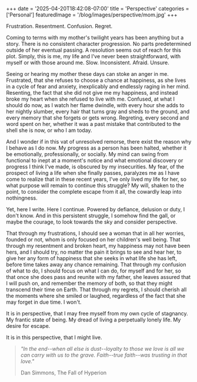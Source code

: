 +++
date = '2025-04-20T18:42:08-07:00'
title = 'Perspective'
categories = ['Personal']
featuredImage = '/blog/images/perspective/mom.jpg'
+++

Frustration. Resentment. Confusion. Regret.

Coming to terms with my mother's twilight years has been anything but a story. There is no consistent character progression. No parts predetermined outside of her eventual passing. A resolution seems out of reach for this plot. Simply, this is me, my life and I've never been straightforward, with myself or with those around me. Slow. Inconsistent. Afraid. Unsure. 

Seeing or hearing my mother these days can stoke an anger in me. Frustrated, that she refuses to choose a chance at happiness, as she lives in a cycle of fear and anxiety, inexplicably and endlessly raging in her mind. Resenting, the fact that she did not give me my happiness, and instead broke my heart when she refused to live with me. Confused, at what I should do now, as I watch her flame dwindle, with every hour she adds to her nightly slumber, every hair that turns gray and sheds to the ground, and every memory that she forgets or gets wrong. Regreting, every second and word spent on her, whether it was a past mistake that contributed to the shell she is now, or who I am today. 

And I wonder if in this vat of unresolved remorse, there exist the reason why I behave as I do now. My progress as a person has been halted, whether it be emotionally, professionally, or socially. My mind can swing from functional to inept at a moment's notice and what emotional discovery or progress I think I've made, is obscured by my insecurities. My fear, of the prospect of living a life when she finally passes, paralyzes me as I have come to realize that in these recent years, I've only lived my life for her, so what purpose will remain to continue this struggle? My will, shaken to the point, to consider the complete escape from it all, the cowardly leap into nothingness. 

Yet, here I write. Here I continue. Powered by defiance, delusion or duty, I don't know. And in this persistent struggle, I somehow find the gall, or maybe the courage, to look towards the sky and consider perspective. 

That through my frustrations, I should see a woman that in all her worries, founded or not, whom is only focused on her children's well being. That through my resentment and broken heart, my happiness may not have been hers, and I should try, no matter the pain it brings to see and hear her, to give her any form of happiness that she seeks in what life she has left, before time takes away any chance remaining. That through my confusion of what to do, I should focus on what I can do, for myself and for her, so that once she does pass and reunite with my father, she leaves assured that I will push on, and remember the memory of both, so that they might transcend their time on Earth. That through my regrets, I should cherish all the moments where she smiled or laughed, regardless of the fact that she may forget in due time. I won't.

It is in perspective, that I may free myself from my own cycle of stagnancy. My frantic state of being. My dread of living a perpetually lonely life. My desire for escape. 

It is in this perspective, that I might live.  

>*"In the end--when all else is dust--loyalty to those we love is all we can carry with us to the grave. Faith--true faith--was trusting in that love."*
>
>Dan Simmons, The Fall of Hyperion
